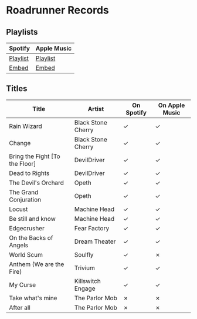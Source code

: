 # Roadrunner Records

## Playlists

| Spotify                                                                                                     | Apple Music                                                                                          |
| ----------------------------------------------------------------------------------------------------------- | ---------------------------------------------------------------------------------------------------- |
| [Playlist](https://open.spotify.com/user/marauderxtreme/playlist/2ceDVb1QscQGDZhbVPkZEo)                    | [Playlist](https://itunes.apple.com/de/playlist/sleeping-dogs-roadrunner-records/idpl.u-2xGLTLzGvDb) |
| [Embed](https://embed.spotify.com/?uri=spotify%3Auser%3Amarauderxtreme%3Aplaylist%3A2ceDVb1QscQGDZhbVPkZEo) | [Embed](https://tools.applemusic.com/embed/v1/playlist/pl.u-2xGLTLzGvDb)                             |

## Titles

| Title                          | Artist             | On Spotify | On Apple Music |
| ------------------------------ | ------------------ | ---------- | -------------- |
| Rain Wizard                    | Black Stone Cherry | ✓          | ✓              |
| Change                         | Black Stone Cherry | ✓          | ✓              |
| Bring the Fight [To the Floor] | DevilDriver        | ✓          | ✓              |
| Dead to Rights                 | DevilDriver        | ✓          | ✓              |
| The Devil's Orchard            | Opeth              | ✓          | ✓              |
| The Grand Conjuration          | Opeth              | ✓          | ✓              |
| Locust                         | Machine Head       | ✓          | ✓              |
| Be still and know              | Machine Head       | ✓          | ✓              |
| Edgecrusher                    | Fear Factory       | ✓          | ✓              |
| On the Backs of Angels         | Dream Theater      | ✓          | ✓              |
| World Scum                     | Soulfly            | ✓          | ✗              |
| Anthem (We are the Fire)       | Trivium            | ✓          | ✓              |
| My Curse                       | Killswitch Engage  | ✓          | ✓              |
| Take what's mine               | The Parlor Mob     | ✗          | ✗              |
| After all                      | The Parlor Mob     | ✗          | ✗              |
